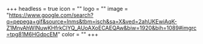 +++
headless = true
icon = ""
logo = ""
image = "https://www.google.com/search?q=pepega+gif&source=lnms&tbm=isch&sa=X&ved=2ahUKEwiAqK-Z1MnyAhWINuwKHfrkClYQ_AUoAXoECAEQAw&biw=1920&bih=1089#imgrc=tpg81M6HGdpcEM"
color = ""
+++
